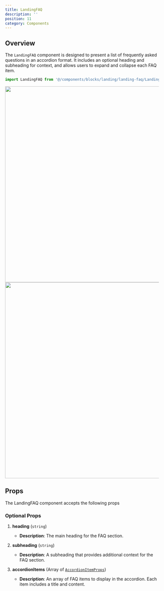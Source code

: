 ```yaml
---
title: LandingFAQ
description: ''
position: 11
category: Components
---
```


## Overview

The `LandingFAQ` component is designed to present a list of frequently asked questions in an accordion format. It includes an optional heading and subheading for context, and allows users to expand and collapse each FAQ item.

```typescript
import LandingFAQ from '@/components/blocks/landing/landing-faq/LandingFAQ.vue';
```

<img src="/components/landingFAQ.png" class="light-img" width="1280" height="640" alt=""/>
<img src="/components/landingFAQ.png" class="dark-img" width="1280" height="640" alt=""/>

## Props
The LandingFAQ component accepts the following props

### Optional Props
1. **heading** (`string`)
    - **Description**: The main heading for the FAQ section.

2. **subheading** (`string`)
    - **Description**: A subheading that provides additional context for the FAQ section.

3. **accordionItems** (Array of [`AccordionItemProps`](/types/accordion-item-props))
    - **Description**: An array of FAQ items to display in the accordion. Each item includes a title and content.